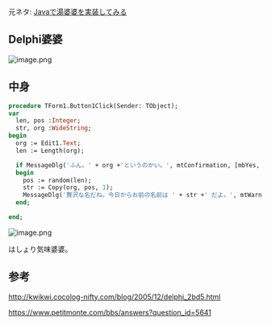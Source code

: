 元ネタ: [Javaで湯婆婆を実装してみる](https://qiita.com/Nemesis/items/c7192a7c510788d2cba2)

## Delphi婆婆
![image.png](https://qiita-image-store.s3.ap-northeast-1.amazonaws.com/0/93824/b4a75c0c-eac1-880f-3bec-f12827354788.png)

## 中身
```yubaba.pas
procedure TForm1.Button1Click(Sender: TObject);
var
  len, pos :Integer;
  str, org :WideString;
begin
  org := Edit1.Text;
  len := Length(org);

  if MessageDlg('ふん。' + org +'というのかい。', mtConfirmation, [mbYes, mbNo], 0) = mrYes then
  begin
    pos := random(len);
    str := Copy(org, pos, 1);
    MessageDlg('贅沢な名だね。今日からお前の名前は ' + str +' だよ。', mtWarning, [mbYes], 0)
  end;

end;
```

![image.png](https://qiita-image-store.s3.ap-northeast-1.amazonaws.com/0/93824/1ed54e8a-b273-e9fa-dd1b-104b63802f3f.png)

はしょり気味婆婆。

## 参考
http://kwikwi.cocolog-nifty.com/blog/2005/12/delphi_2bd5.html

https://www.petitmonte.com/bbs/answers?question_id=5641


